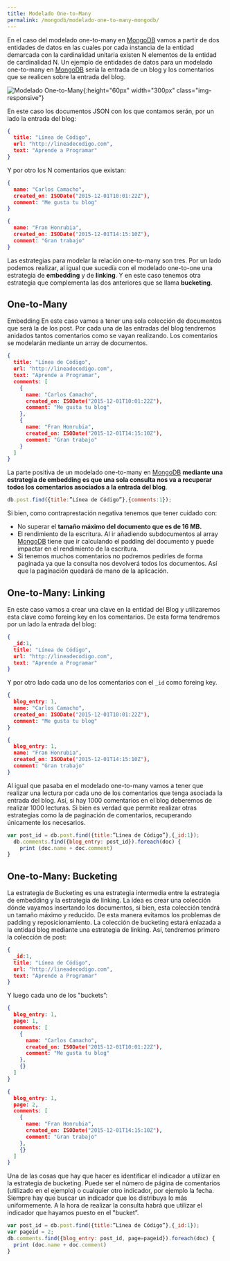 ```yaml
---
title: Modelado One-to-Many
permalink: /mongodb/modelado-one-to-many-mongodb/
---
```


En el caso del modelado one-to-many en [MongoDB][TutorialMongoDB] vamos a partir de dos entidades de datos en las cuales por cada instancia de la entidad demarcada con la cardinalidad unitaria existen N elementos de la entidad de cardinalidad N. Un ejemplo de entidades de datos para un modelado one-to-many en [MongoDB][TutorialMongoDB] sería la entrada de un blog y los comentarios que se realicen sobre la entrada del blog.

![Modelado One-to-Many][OneToMany]{:height="60px" width="300px" class="img-responsive"}

En este caso los documentos JSON con los que contamos serán, por un lado la entrada del blog:

~~~json
{
  title: "Línea de Código",
  url: "http://lineadecodigo.com",
  text: "Aprende a Programar"
}
~~~

Y por otro los N comentarios que existan:

~~~json
{
  name: "Carlos Camacho",
  created_on: ISODate("2015-12-01T10:01:22Z"),
  comment: "Me gusta tu blog"
}

{
  name: "Fran Honrubia",
  created_on: ISODate("2015-12-01T14:15:10Z"),
  comment: "Gran trabajo"
}
~~~

Las estrategias para modelar la relación one-to-many son tres. Por un lado podemos realizar, al igual que sucedía con el modelado one-to-one una estrategia de **embedding** y de **linking**. Y en este caso tenemos otra estrategia que complementa las dos anteriores que se llama **bucketing**.

## One-to-Many

Embedding En este caso vamos a tener una sola colección de documentos que será la de los post. Por cada una de las entradas del blog tendremos anidados tantos comentarios como se vayan realizando. Los comentarios se modelarán mediante un array de documentos.

~~~json
{
  title: "Línea de Código",
  url: "http://lineadecodigo.com",
  text: "Aprende a Programar",
  comments: [
    {
      name: "Carlos Camacho",
      created_on: ISODate("2015-12-01T10:01:22Z"),
      comment: "Me gusta tu blog"
    },
    {
      name: "Fran Honrubia",
      created_on: ISODate("2015-12-01T14:15:10Z"),
      comment: "Gran trabajo"
    }
  ]
}
~~~

La parte positiva de un modelado one-to-many en [MongoDB][TutorialMongoDB] **mediante una estrategia de embedding es que una sola consulta nos va a recuperar todos los comentarios asociados a la entrada del blog**.

~~~javascript
db.post.find({title:”Línea de Código”},{comments:1});
~~~

Si bien, como contraprestación negativa tenemos que tener cuidado con:

* No superar el **tamaño máximo del documento que es de 16 MB.**
* El rendimiento de la escritura. Al ir añadiendo subdocumentos al array [MongoDB][TutorialMongoDB] tiene que ir calculando el padding del documento y puede impactar en el rendimiento de la escritura.
* Si tenemos muchos comentarios no podremos pedirles de forma paginada ya que la consulta nos devolverá todos los documentos. Así que la paginación quedará de mano de la aplicación.

## One-to-Many: Linking

En este caso vamos a crear una clave en la entidad del Blog y utilizaremos esta clave como foreing key en los comentarios. De esta forma tendremos por un lado la entrada del blog:

~~~json
{
  _id:1,
  title: "Línea de Código",
  url: "http://lineadecodigo.com",
  text: "Aprende a Programar"
}
~~~

Y por otro lado cada uno de los comentarios con el ```_id``` como foreing key.

~~~json
{
  blog_entry: 1,
  name: "Carlos Camacho",
  created_on: ISODate("2015-12-01T10:01:22Z"),
  comment: "Me gusta tu blog"
}

{
  blog_entry: 1,
  name: "Fran Honrubia",
  created_on: ISODate("2015-12-01T14:15:10Z"),
  comment: "Gran trabajo"
}
~~~

Al igual que pasaba en el modelado one-to-many vamos a tener que realizar una lectura por cada uno de los comentarios que tenga asociada la entrada del blog. Así, si hay 1000 comentarios en el blog deberemos de realizar 1000 lecturas. Si bien es verdad que permite realizar otras estrategias como la de paginación de comentarios, recuperando únicamente los necesarios.

~~~javascript
var post_id = db.post.find({title:”Línea de Código”},{_id:1});
  db.comments.find({blog_entry: post_id}).foreach(doc) {
    print (doc.name + doc.comment)
}
~~~

## One-to-Many: Bucketing

La estrategia de Bucketing es una estrategia intermedia entre la estrategia de embedding y la estrategia de linking. La idea es crear una colección dónde vayamos insertando los documentos, si bien, esta colección tendrá un tamaño máximo y reducido. De esta manera evitamos los problemas de padding y reposicionamiento. La colección de bucketing estará enlazada a la entidad blog mediante una estrategia de linking. Así, tendremos primero la colección de post:

~~~json
{
  _id:1,
  title: "Línea de Código",
  url: "http://lineadecodigo.com",
  text: "Aprende a Programar"
}
~~~

Y luego cada uno de los "buckets”:

~~~json
{
  blog_entry: 1,
  page: 1,
  comments: [
    {
      name: "Carlos Camacho",
      created_on: ISODate("2015-12-01T10:01:22Z"),
      comment: "Me gusta tu blog"
    },
    {}
  ]
}

{
  blog_entry: 1,
  page: 2,
  comments: [
    {
      name: "Fran Honrubia",
      created_on: ISODate("2015-12-01T14:15:10Z"),
      comment: "Gran trabajo"
    },
    {}
  ]
}
~~~

Una de las cosas que hay que hacer es identificar el indicador a utilizar en la estrategia de bucketing. Puede ser el número de página de comentarios (utilizado en el ejemplo) o cualquier otro indicador, por ejemplo la fecha. Siempre hay que buscar un indicador que los distribuya lo más uniformemente. A la hora de realizar la consulta habrá que utilizar el indicador que hayamos puesto en el "bucket”.

~~~javascript
var post_id = db.post.find({title:”Línea de Código”},{_id:1});
var pageid = 2;
db.comments.find({blog_entry: post_id, page=pageid}).foreach(doc) {
  print (doc.name + doc.comment)
}
~~~

[TutorialMongoDB]: {{site.baseurl}}/mongodb/
[OneToMany]: {{site.baseurl}}/mongodb/img/one-to-many.png
